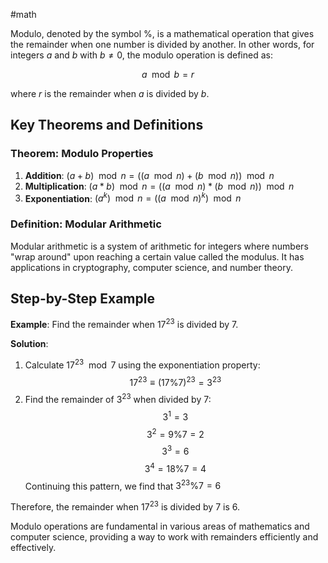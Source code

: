 #math

Modulo, denoted by the symbol %, is a mathematical operation that gives the remainder when one number is divided by another. In other words, for integers $a$ and $b$ with $b \neq 0$, the modulo operation is defined as:

$$a \mod b = r$$

where $r$ is the remainder when $a$ is divided by $b$. 

## Key Theorems and Definitions

### Theorem: Modulo Properties
1. **Addition**: $(a + b) \mod n = ((a \mod n) + (b \mod n)) \mod n$
2. **Multiplication**: $(a * b) \mod n = ((a \mod n) * (b \mod n)) \mod n$
3. **Exponentiation**: $(a^k) \mod n = ((a \mod n)^k) \mod n$

### Definition: Modular Arithmetic
Modular arithmetic is a system of arithmetic for integers where numbers "wrap around" upon reaching a certain value called the modulus. It has applications in cryptography, computer science, and number theory.

## Step-by-Step Example

**Example**: Find the remainder when $17^{23}$ is divided by 7.

**Solution**:
1. Calculate $17^{23} \mod 7$ using the exponentiation property:
   $$17^{23} \equiv (17\%7)^{23} = 3^{23}$$
2. Find the remainder of $3^{23}$ when divided by 7:
   $$3^1 = 3$$
   $$3^2 = 9\%7 = 2$$
   $$3^3 = 6$$
   $$3^4 = 18\%7 = 4$$
   Continuing this pattern, we find that $3^{23} \%7 = 6$

Therefore, the remainder when $17^{23}$ is divided by 7 is 6.

Modulo operations are fundamental in various areas of mathematics and computer science, providing a way to work with remainders efficiently and effectively.